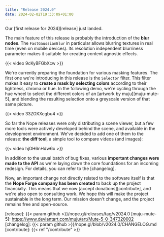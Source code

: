 ```yaml
---
title: "Release 2024.0"
date: 2024-02-02T19:33:09+01:00
---
```


Our [first release for 2024][release] just landed.

The main feature of this release is probably the introduction of the **blur
nodes**. The `FastGaussianBlur` in particular allows blurring textures in real
time (even on mobile devices). Its resolution independent blurriness parameter
makes it suitable for creating content agnostic effects.

{{< video 9cKyBFGbXcw >}}

We're currently preparing the foundation for various masking features. The
first one we're introducing in this release is the `Selector` filter. This
filter makes it easy to **create a mask by selecting colors** according to their
lightness, chroma or hue. In the following demo, we're cycling through the hue
wheel to select the different colors of an [artwork by muju][muju-mute-5], and
blending the resulting selection onto a greyscale version of that same picture.

{{< video 33ZOXXcgbu4 >}}

So far the Nope releases were only distributing a scene viewer, but a few more
tools were actively developed behind the scene, and available in the development
environment. We've decided to add one of them to the release: **the diff
tool**, a simple tool to compare videos (and images):

{{< video hjOH6nHdw6o >}}

In addition to the usual batch of bug fixes, various **important changes were
made to the API** as we're laying down the core foundations for an incoming
redesign. For details, you can refer to the [changelog].

Now, an important change not directly related to the software itself is that
the **Nope Forge company has been created** to back up the project financially.
This means that we now [accept donations][contribute], and we're also open
to consulting work. We hope this will make the project sustainable in the long
term. Our mission doesn't change, and the project remains free and open-source.

[release]: {{< param github >}}/nope.gl/releases/tag/v2024.0
[muju-mute-5]: https://www.deviantart.com/muju/art/Mute-5-0-347320002
[changelog]: {{< param github >}}/nope.gl/blob/v2024.0/CHANGELOG.md
[contribute]: {{< ref "/contribute" >}}
